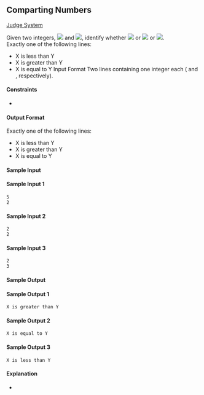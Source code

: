 ## Comparting Numbers

[Judge System](https://www.hackerrank.com/challenges/bash-tutorials---comparing-numbers/problem)

Given two integers, <img src="https://latex.codecogs.com/svg.latex?\Large&space;X"> and <img src="https://latex.codecogs.com/svg.latex?\Large&space;Y">, identify whether <img src="https://latex.codecogs.com/svg.latex?\Large&space;X<Y"> or <img src="https://latex.codecogs.com/svg.latex?\Large&space;X>Y"> or <img src="https://latex.codecogs.com/svg.latex?\Large&space;X=Y">.<br>
Exactly one of the following lines: <br>
- X is less than Y 
- X is greater than Y 
- X is equal to Y
Input Format
Two lines containing one integer each ( and , respectively).

#### Constraints

-

#### Output Format

Exactly one of the following lines:<br>
- X is less than Y<br>
- X is greater than Y<br>
- X is equal to Y<br>
#### Sample Input
#### Sample Input 1
```
5  
2  
```
#### Sample Input 2
```
2
2
```
#### Sample Input 3
```
2
3
```
#### Sample Output

#### Sample Output 1
```
X is greater than Y
```
#### Sample Output 2
```
X is equal to Y  
```
#### Sample Output 3
```
X is less than Y  
```
#### Explanation
-
